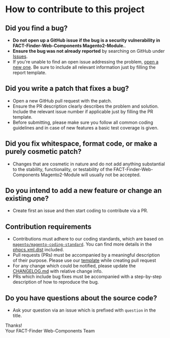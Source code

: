 # How to contribute to this project

## Did you find a bug?
- **Do not open up a GitHub issue if the bug is a security vulnerability in FACT-Finder-Web-Components Magento2-Module.**.
- **Ensure the bug was not already reported** by searching on GitHub under [Issues][1].
- If you're unable to find an open issue addressing the problem, [open a new one][2]. Be sure to include all
  relevant information just by filling the report template.

## Did you write a patch that fixes a bug?
- Open a new GitHub pull request with the patch.
- Ensure the PR description clearly describes the problem and solution. Include the relevant issue number if applicable
  just by filling the PR template.
- Before submitting, please make sure you follow all common coding guidelines and in case of new features a basic test
  coverage is given.

## Did you fix whitespace, format code, or make a purely cosmetic patch?
- Changes that are cosmetic in nature and do not add anything substantial to the stability, functionality, or testability
  of the FACT-Finder-Web-Components Magento2-Module will usually not be accepted.

## Do you intend to add a new feature or change an existing one?
- Create first an issue and then start coding to contribute via a PR.

## Contribution requirements
- Contributions must adhere to our coding standards, which are based on [`magento/magento-coding-standard`][3]. You can
  find more details in the [phpcs.xml.dist](../phpcs.xml.dist) included.
- Pull requests (PRs) must be accompanied by a meaningful description of their purpose. Please use our
  [template](ISSUE_TEMPLATE.md) while creating pull request
- For any change which could be notified, please update the [CHANGELOG.md](../CHANGELOG.md) with relative change info.
- PRs which include bug fixes must be accompanied with a step-by-step description of how to reproduce the bug.

## Do you have questions about the source code?
- Ask your question via an issue which is prefixed with `question` in the title.

Thanks!  
Your FACT-Finder Web-Components Team

[1]: https://github.com/FACT-Finder-Web-Components/magento2-module/issues
[2]: https://github.com/FACT-Finder-Web-Components/magento2-module/issues/new
[3]: https://github.com/magento/magento-coding-standard

